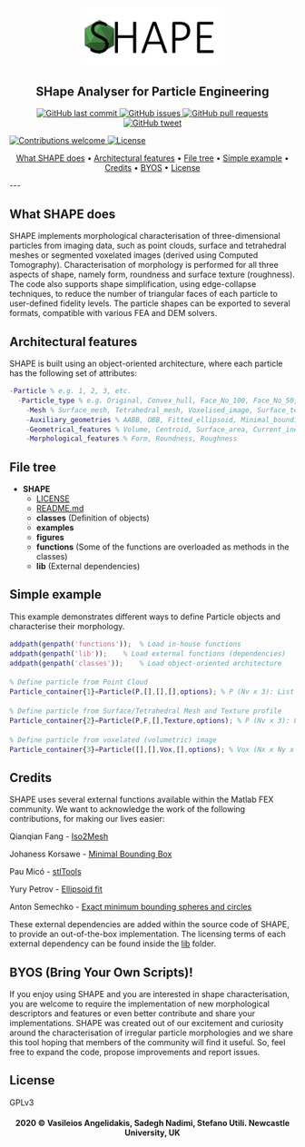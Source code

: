 <p align="center"><img width=50% src="https://github.com/vsangelidakis/SHAPE/blob/master/figures/SHAPE_Logo_Extended.png"></p>
<h2 align="center">SHape Analyser for Particle Engineering</a></h2>

<p align="center">
    <a href="https://github.com/vsangelidakis/SHAPE/commits/master">
    <img src="https://img.shields.io/github/last-commit/vsangelidakis/SHAPE.svg?style=flat-square&logo=github&logoColor=white"
         alt="GitHub last commit">
    <a href="https://github.com/vsangelidakis/SHAPE/issues">
    <img src="https://img.shields.io/github/issues-raw/vsangelidakis/SHAPE.svg?style=flat-square&logo=github&logoColor=white"
         alt="GitHub issues">
    <a href="https://github.com/vsangelidakis/SHAPE/pulls">
    <img src="https://img.shields.io/github/issues-pr-raw/vsangelidakis/SHAPE.svg?style=flat-square&logo=github&logoColor=white"
         alt="GitHub pull requests">
    <a href="https://twitter.com/intent/tweet?text=SHape Analyser for Particle Engineering: &url=https%3A%2F%2Fgithub.com%2Fvsangelidakis%2FSHAPE">
    <img src="https://img.shields.io/twitter/url/https/github.com/vsangelidakis/SHAPE.svg?style=flat-square&logo=twitter"
         alt="GitHub tweet">
</p>

![Contributions welcome](https://img.shields.io/badge/contributions-welcome-orange.svg)
[![License](https://img.shields.io/badge/license-GPL-3.0-blue.svg)](https://opensource.org/licenses/GPL-3.0)


<p align="center">
  <a href="#what-shape-does">What SHAPE does</a> •
  <a href="#architectural-features">Architectural features</a> •
  <a href="#file-tree">File tree</a> •
  <a href="#simple-example">Simple example</a> •
  <a href="#credits">Credits</a> •
  <a href="#byos-bring-your-own-scripts">BYOS</a> •
  <a href="#license">License</a>
</p>
---

## What SHAPE does
SHAPE implements morphological characterisation of three-dimensional particles from imaging data, such as point clouds, surface and tetrahedral meshes or segmented voxelated images (derived using Computed Tomography). Characterisation of morphology is performed for all three aspects of shape, namely form, roundness and surface texture (roughness). The code also supports shape simplification, using edge-collapse techniques, to reduce the number of triangular faces of each particle to user-defined fidelity levels. The particle shapes can be exported to several formats, compatible with various FEA and DEM solvers.

## Architectural features
SHAPE is built using an object-oriented architecture, where each particle has the following set of attributes:

```Matlab
-Particle % e.g. 1, 2, 3, etc.
  -Particle_type % e.g. Original, Convex_hull, Face_No_100, Face_No_50, etc.
    -Mesh % Surface_mesh, Tetrahedral_mesh, Voxelised_image, Surface_texture
    -Auxiliary_geometries % AABB, OBB, Fitted_ellipsoid, Minimal_bounding_sphere, Maximal_inscribed_sphere
    -Geometrical_features % Volume, Centroid, Surface_area, Current_inertia_tensor, Principal_inertia_tensor, Principal_orientations
    -Morphological_features % Form, Roundness, Roughness
```

## File tree
- __SHAPE__
  - [LICENSE](LICENSE)
  - [README.md](README.md)
  - __classes__ (Definition of objects)
  - __examples__
  - __figures__
  - __functions__ (Some of the functions are overloaded as methods in the classes)
  - __lib__ (External dependencies)


## Simple example
This example demonstrates different ways to define Particle objects and characterise their morphology.

```Matlab
addpath(genpath('functions'));	% Load in-house functions
addpath(genpath('lib'));	% Load external functions (dependencies)
addpath(genpath('classes'));	% Load object-oriented architecture

% Define particle from Point Cloud
Particle_container{1}=Particle(P,[],[],[],options); % P (Nv x 3): List of Vertices; options (struct): options for shape characterisation and/or simplification

% Define particle from Surface/Tetrahedral Mesh and Texture profile
Particle_container{2}=Particle(P,F,[],Texture,options); % P (Nv x 3): List of Vertices; F (Nf x 3) or (Nf x 4): List of Faces/Elements; Texture (Nx x Ny): Planar roughness profile

% Define particle from voxelated (volumetric) image
Particle_container{3}=Particle([],[],Vox,[],options); % Vox (Nx x Ny x Nz): Segmented voxelated (3-D) image of particle geometry;
```

## Credits
SHAPE uses several external functions available within the Matlab FEX community. We want to acknowledge the work of the following contributions, for making our lives easier:

Qianqian Fang - [Iso2Mesh](https://uk.mathworks.com/matlabcentral/fileexchange/68258-iso2mesh)

Johaness Korsawe - [Minimal Bounding Box](https://uk.mathworks.com/matlabcentral/fileexchange/18264-minimal-bounding-box)

Pau Micó - [stlTools](https://uk.mathworks.com/matlabcentral/fileexchange/51200-stltools)

Yury Petrov - [Ellipsoid fit](https://uk.mathworks.com/matlabcentral/fileexchange/24693-ellipsoid-fit)

Anton Semechko - [Exact minimum bounding spheres and circles](https://uk.mathworks.com/matlabcentral/fileexchange/48725-exact-minimum-bounding-spheres-and-circles)

These external dependencies are added within the source code of SHAPE, to provide an out-of-the-box implementation. The licensing terms of each external dependency can be found inside the [lib](lib/) folder.

## BYOS (Bring Your Own Scripts)!
If you enjoy using SHAPE and you are interested in shape characterisation, you are welcome to require the implementation of new morphological descriptors and features or even better contribute and share your implementations. SHAPE was created out of our excitement and curiosity around the characterisation of irregular particle morphologies and we share this tool hoping that members of the community will find it useful. So, feel free to expand the code, propose improvements and report issues.

## License
GPLv3

<h4 align="center">2020 © Vasileios Angelidakis, Sadegh Nadimi, Stefano Utili. Newcastle University, UK</a></h4>
